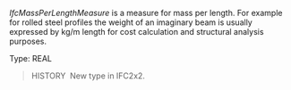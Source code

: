 ﻿_IfcMassPerLengthMeasure_ is a measure for mass per length. For example for rolled steel profiles the weight of an imaginary beam is usually expressed by kg/m length for cost calculation and structural analysis purposes.

Type: REAL

> HISTORY&nbsp; New type in IFC2x2.

